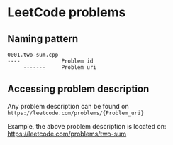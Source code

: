 # LeetCode problems

## Naming pattern

```
0001.two-sum.cpp
----             Problem id
     -------     Problem uri
```

## Accessing problem description

Any problem description can be found on `https://leetcode.com/problems/{Problem_uri}`

Example, the above problem description is located on: https://leetcode.com/problems/two-sum
